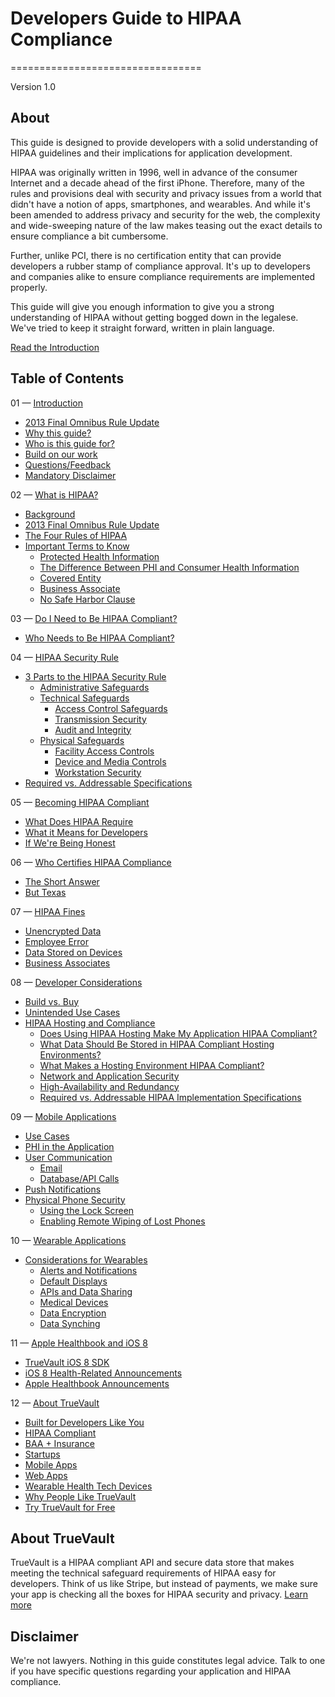 # Developers Guide to HIPAA Compliance
=================================

Version 1.0

## About

This guide is designed to provide developers with a solid understanding of HIPAA guidelines and their implications for application development. 

HIPAA was originally written in 1996, well in advance of the consumer Internet and a decade ahead of the first iPhone. Therefore, many of the rules and provisions deal with security and privacy issues from a world that didn't have a notion of apps, smartphones, and wearables. And while it's been amended to address privacy and security for the web, the complexity and wide-sweeping nature of the law makes teasing out the exact details to ensure compliance a bit cumbersome. 

Further, unlike PCI, there is no certification entity that can provide developers a rubber stamp of compliance approval. It's up to developers and companies alike to ensure compliance requirements are implemented properly. 

This guide will give you enough information to give you a strong understanding of HIPAA without getting bogged down in the legalese. We've tried to keep it straight forward, written in plain language.

[Read the Introduction](https://github.com/truevault/hipaa-compliance-developers-guide/blob/master/01%20Introduction.md)

## Table of Contents
01 — [Introduction](https://github.com/truevault/hipaa-compliance-developers-guide/blob/master/01%20Introduction.md)
+ [2013 Final Omnibus Rule Update](https://github.com/truevault/hipaa-compliance-developers-guide/blob/master/01%20Introduction.md#2013-final-omnibus-rule-update)
+ [Why this guide?](https://github.com/truevault/hipaa-compliance-developers-guide/blob/master/01%20Introduction.md#why-this-guide)
+ [Who is this guide for?](https://github.com/truevault/hipaa-compliance-developers-guide/blob/master/01%20Introduction.md#who-is-this-guide-for)
+ [Build on our work](https://github.com/truevault/hipaa-compliance-developers-guide/blob/master/01%20Introduction.md#build-on-our-work)
+ [Questions/Feedback](https://github.com/truevault/hipaa-compliance-developers-guide/blob/master/01%20Introduction.md#questionsfeedback)
+ [Mandatory Disclaimer](https://github.com/truevault/hipaa-compliance-developers-guide/blob/master/01%20Introduction.md#mandatory-disclaimer)

02 — [What is HIPAA?](https://github.com/truevault/hipaa-compliance-developers-guide/blob/master/02%20What%20is%20HIPAA%3F.md)
+ [Background](https://github.com/truevault/hipaa-compliance-developers-guide/blob/master/02%20What%20is%20HIPAA%3F.md#background)
+ [2013 Final Omnibus Rule Update](https://github.com/truevault/hipaa-compliance-developers-guide/blob/master/02%20What%20is%20HIPAA%3F.md#2013-final-omnibus-rule-update)
+ [The Four Rules of HIPAA](https://github.com/truevault/hipaa-compliance-developers-guide/blob/master/02%20What%20is%20HIPAA%3F.md#the-four-rules-of-hipaa)
+ [Important Terms to Know](https://github.com/truevault/hipaa-compliance-developers-guide/blob/master/02%20What%20is%20HIPAA%3F.md#important-terms-to-know)
  + [Protected Health Information](https://github.com/truevault/hipaa-compliance-developers-guide/blob/master/02%20What%20is%20HIPAA%3F.md#protected-health-information-phi)
  + [The Difference Between PHI and Consumer Health Information](https://github.com/truevault/hipaa-compliance-developers-guide/blob/master/02%20What%20is%20HIPAA%3F.md#the-difference-between-protected-health-information-and-consumer-health-information)
  + [Covered Entity](https://github.com/truevault/hipaa-compliance-developers-guide/blob/master/02%20What%20is%20HIPAA%3F.md#covered-entity)
  + [Business Associate](https://github.com/truevault/hipaa-compliance-developers-guide/blob/master/02%20What%20is%20HIPAA%3F.md#business-associate)
  + [No Safe Harbor Clause](https://github.com/truevault/hipaa-compliance-developers-guide/blob/master/02%20What%20is%20HIPAA%3F.md#no-safe-harbor-clause)

03 — [Do I Need to Be HIPAA Compliant?](https://github.com/truevault/hipaa-compliance-developers-guide/blob/master/03%20Do%20I%20Need%20to%20Be%20HIPAA%20Compliant%3F.md)
+ [Who Needs to Be HIPAA Compliant?](https://github.com/truevault/hipaa-compliance-developers-guide/blob/master/03%20Do%20I%20Need%20to%20Be%20HIPAA%20Compliant%3F.md#who-needs-to-be-hipaa-compliant)

04 — [HIPAA Security Rule](https://github.com/truevault/hipaa-compliance-developers-guide/blob/master/04%20HIPAA%20Security%20Rule.md)
+ [3 Parts to the HIPAA Security Rule](https://github.com/truevault/hipaa-compliance-developers-guide/blob/master/04%20HIPAA%20Security%20Rule.md#3-parts-to-the-hipaa-security-rule)
  + [Administrative Safeguards](https://github.com/truevault/hipaa-compliance-developers-guide/blob/master/04%20HIPAA%20Security%20Rule.md#administrative-safeguards)
  + [Technical Safeguards](https://github.com/truevault/hipaa-compliance-developers-guide/blob/master/04%20HIPAA%20Security%20Rule.md#technical-safeguards)
    + [Access Control Safeguards](https://github.com/truevault/hipaa-compliance-developers-guide/blob/master/04%20HIPAA%20Security%20Rule.md#access-control-requirements)
    + [Transmission Security](https://github.com/truevault/hipaa-compliance-developers-guide/blob/master/04%20HIPAA%20Security%20Rule.md#transmission-security)
    + [Audit and Integrity](https://github.com/truevault/hipaa-compliance-developers-guide/blob/master/04%20HIPAA%20Security%20Rule.md#audit-and-integrity)
  + [Physical Safeguards](https://github.com/truevault/hipaa-compliance-developers-guide/blob/master/04%20HIPAA%20Security%20Rule.md#physical-safeguards)
    + [Facility Access Controls](https://github.com/truevault/hipaa-compliance-developers-guide/blob/master/04%20HIPAA%20Security%20Rule.md#facility-access-controls)
    + [Device and Media Controls](https://github.com/truevault/hipaa-compliance-developers-guide/blob/master/04%20HIPAA%20Security%20Rule.md#device-and-media-controls)
    + [Workstation Security](https://github.com/truevault/hipaa-compliance-developers-guide/blob/master/04%20HIPAA%20Security%20Rule.md#workstation-security)
+ [Required vs. Addressable Specifications](https://github.com/truevault/hipaa-compliance-developers-guide/blob/master/04%20HIPAA%20Security%20Rule.md#required-vs-addressable-specifications)

05 — [Becoming HIPAA Compliant](https://github.com/truevault/hipaa-compliance-developers-guide/blob/master/05%20Becoming%20HIPAA%20Compliant.md)
+ [What Does HIPAA Require](https://github.com/truevault/hipaa-compliance-developers-guide/blob/master/05%20Becoming%20HIPAA%20Compliant.md#what-does-hipaa-require)
+ [What it Means for Developers](https://github.com/truevault/hipaa-compliance-developers-guide/blob/master/05%20Becoming%20HIPAA%20Compliant.md#what-it-means-for-developers)
+ [If We're Being Honest](https://github.com/truevault/hipaa-compliance-developers-guide/blob/master/05%20Becoming%20HIPAA%20Compliant.md#if-were-being-honest)

06 — [Who Certifies HIPAA Compliance](https://github.com/truevault/hipaa-compliance-developers-guide/blob/master/06%20Who%20Certifies%20HIPAA%20Compliance%3F.md)
+ [The Short Answer](https://github.com/truevault/hipaa-compliance-developers-guide/blob/master/06%20Who%20Certifies%20HIPAA%20Compliance%3F.md#the-short-answer-is-no-one)
+ [But Texas](https://github.com/truevault/hipaa-compliance-developers-guide/blob/master/06%20Who%20Certifies%20HIPAA%20Compliance%3F.md#but-texas)

07 — [HIPAA Fines](https://github.com/truevault/hipaa-compliance-developers-guide/blob/master/07%20HIPAA%20Fines.md)
+ [Unencrypted Data](https://github.com/truevault/hipaa-compliance-developers-guide/blob/master/07%20HIPAA%20Fines.md#unencrypted-data)
+ [Employee Error](https://github.com/truevault/hipaa-compliance-developers-guide/blob/master/07%20HIPAA%20Fines.md#employee-error)
+ [Data Stored on Devices](https://github.com/truevault/hipaa-compliance-developers-guide/blob/master/07%20HIPAA%20Fines.md#data-stored-on-devices)
+ [Business Associates](https://github.com/truevault/hipaa-compliance-developers-guide/blob/master/07%20HIPAA%20Fines.md#business-associates)

08 — [Developer Considerations](https://github.com/truevault/hipaa-compliance-developers-guide/blob/master/08%20Developer%20Considerations.md)
+ [Build vs. Buy](https://github.com/truevault/hipaa-compliance-developers-guide/blob/master/08%20Developer%20Considerations.md#build-vs-buy)
+ [Unintended Use Cases](https://github.com/truevault/hipaa-compliance-developers-guide/blob/master/08%20Developer%20Considerations.md#unintended-use-cases)
+ [HIPAA Hosting and Compliance](https://github.com/truevault/hipaa-compliance-developers-guide/blob/master/08%20Developer%20Considerations.md#hipaa-hosting-and-compliance)
  + [Does Using HIPAA Hosting Make My Application HIPAA Compliant?](https://github.com/truevault/hipaa-compliance-developers-guide/blob/master/08%20Developer%20Considerations.md#does-using-hipaa-hosting-make-my-application-hipaa-compliant)
  + [What Data Should Be Stored in HIPAA Compliant Hosting Environments?](https://github.com/truevault/hipaa-compliance-developers-guide/blob/master/08%20Developer%20Considerations.md#what-data-should-be-stored-in-hipaa-compliant-hosting-environments)
  + [What Makes a Hosting Environment HIPAA Compliant?](https://github.com/truevault/hipaa-compliance-developers-guide/blob/master/08%20Developer%20Considerations.md#what-makes-a-hosting-environment-hipaa-compliant)
  + [Network and Application Security](https://github.com/truevault/hipaa-compliance-developers-guide/blob/master/08%20Developer%20Considerations.md#network-and-application-security)
  + [High-Availability and Redundancy](https://github.com/truevault/hipaa-compliance-developers-guide/blob/master/08%20Developer%20Considerations.md#high-availability-and-redundancy)
  + [Required vs. Addressable HIPAA Implementation Specifications](https://github.com/truevault/hipaa-compliance-developers-guide/blob/master/08%20Developer%20Considerations.md#required-vs-addressable-hipaa-implementation-specifications)

09 — [Mobile Applications](https://github.com/truevault/hipaa-compliance-developers-guide/blob/master/09%20Mobile%20Applications.md)
+ [Use Cases](https://github.com/truevault/hipaa-compliance-developers-guide/blob/master/09%20Mobile%20Applications.md#use-cases)
+ [PHI in the Application](https://github.com/truevault/hipaa-compliance-developers-guide/blob/master/09%20Mobile%20Applications.md#phi-in-the-application)
+ [User Communication](https://github.com/truevault/hipaa-compliance-developers-guide/blob/master/09%20Mobile%20Applications.md#user-communication)
  + [Email](https://github.com/truevault/hipaa-compliance-developers-guide/blob/master/09%20Mobile%20Applications.md#email)
  + [Database/API Calls](https://github.com/truevault/hipaa-compliance-developers-guide/blob/master/09%20Mobile%20Applications.md#databaseapi-calls)
+ [Push Notifications](https://github.com/truevault/hipaa-compliance-developers-guide/blob/master/09%20Mobile%20Applications.md#push-notifications)
+ [Physical Phone Security](https://github.com/truevault/hipaa-compliance-developers-guide/blob/master/09%20Mobile%20Applications.md#physical-phone-security)
  + [Using the Lock Screen](https://github.com/truevault/hipaa-compliance-developers-guide/blob/master/09%20Mobile%20Applications.md#using-the-lock-screen)
  + [Enabling Remote Wiping of Lost Phones](https://github.com/truevault/hipaa-compliance-developers-guide/blob/master/09%20Mobile%20Applications.md#enabling-remote-wiping-of-lost-phones)

10 — [Wearable Applications](https://github.com/truevault/hipaa-compliance-developers-guide/blob/master/10%20Wearable%20Applications.md)
+ [Considerations for Wearables](https://github.com/truevault/hipaa-compliance-developers-guide/blob/master/10%20Wearable%20Applications.md#considerations-for-wearables)
  + [Alerts and Notifications](https://github.com/truevault/hipaa-compliance-developers-guide/blob/master/10%20Wearable%20Applications.md#alerts-and-notifications)
  + [Default Displays](https://github.com/truevault/hipaa-compliance-developers-guide/blob/master/10%20Wearable%20Applications.md#default-displays)
  + [APIs and Data Sharing](https://github.com/truevault/hipaa-compliance-developers-guide/blob/master/10%20Wearable%20Applications.md#apis-and-data-sharing)
  + [Medical Devices](https://github.com/truevault/hipaa-compliance-developers-guide/blob/master/10%20Wearable%20Applications.md#medical-devices)
  + [Data Encryption](https://github.com/truevault/hipaa-compliance-developers-guide/blob/master/10%20Wearable%20Applications.md#data-encryption)
  + [Data Synching](https://github.com/truevault/hipaa-compliance-developers-guide/blob/master/10%20Wearable%20Applications.md#data-synching)

11 — [Apple Healthbook and iOS 8](https://github.com/truevault/hipaa-compliance-developers-guide/blob/master/11%20Apple%20Healthbook%20and%20iOS%208.md)
+ [TrueVault iOS 8 SDK](https://github.com/truevault/hipaa-compliance-developers-guide/blob/master/11%20Apple%20Healthbook%20and%20iOS%208.md#truevault-ios-8-sdk)
+ [iOS 8 Health-Related Announcements](https://github.com/truevault/hipaa-compliance-developers-guide/blob/master/11%20Apple%20Healthbook%20and%20iOS%208.md#ios-8-health-related-announcements)
+ [Apple Healthbook Announcements](https://github.com/truevault/hipaa-compliance-developers-guide/blob/master/11%20Apple%20Healthbook%20and%20iOS%208.md#apple-healthbook-announcements)

12 — [About TrueVault](https://github.com/truevault/hipaa-compliance-developers-guide/blob/master/12%20About%20TrueVault.md)
+ [Built for Developers Like You](https://github.com/truevault/hipaa-compliance-developers-guide/blob/master/12%20About%20TrueVault.md#built-for-developers-like-you)
+ [HIPAA Compliant](https://github.com/truevault/hipaa-compliance-developers-guide/blob/master/12%20About%20TrueVault.md#hipaa-compliant)
+ [BAA + Insurance](https://github.com/truevault/hipaa-compliance-developers-guide/blob/master/12%20About%20TrueVault.md#baa--insurance)
+ [Startups](https://github.com/truevault/hipaa-compliance-developers-guide/blob/master/12%20About%20TrueVault.md#startups)
+ [Mobile Apps](https://github.com/truevault/hipaa-compliance-developers-guide/blob/master/12%20About%20TrueVault.md#mobile-apps)
+ [Web Apps](https://github.com/truevault/hipaa-compliance-developers-guide/blob/master/12%20About%20TrueVault.md#web-apps)
+ [Wearable Health Tech Devices](https://github.com/truevault/hipaa-compliance-developers-guide/blob/master/12%20About%20TrueVault.md#wearable-health-tech-devices)
+ [Why People Like TrueVault](https://github.com/truevault/hipaa-compliance-developers-guide/blob/master/12%20About%20TrueVault.md#why-people-like-truevault)
+ [Try TrueVault for Free](https://github.com/truevault/hipaa-compliance-developers-guide/blob/master/12%20About%20TrueVault.md#try-truevault-for-free)

## About TrueVault

TrueVault is a HIPAA compliant API and secure data store that makes meeting the technical safeguard requirements of HIPAA easy for developers. Think of us like Stripe, but instead of payments, we make sure your app is checking all the boxes for HIPAA security and privacy. [Learn more](https://www.truevault.com/)

## Disclaimer

We're not lawyers. Nothing in this guide constitutes legal advice. Talk to one if you have specific questions regarding your application and HIPAA compliance.

